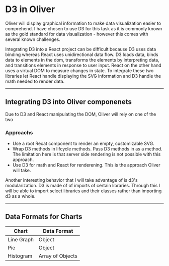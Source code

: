 # D3 in Oliver

Oliver will display graphical information to make data visualization easier to comprehend. I have chosen to use D3 for this task as it is commonly known as the gold standard for data visualization - however this comes with several known challenges.

Integrating D3 into a React project can be difficult because D3 uses data binding whereas React uses unidirectional data flow. D3 loads data, binds data to elements in the dom, transforms the elements by interpreting data, and transitions elements in response to user input. React on the other hand uses a virtual DOM to measure changes in state. To integrate these two libraries let React handle displaying the SVG information and D3 handle the math needed to render data.

___

## Integrating D3 into Oliver componenets

Due to D3 and React manipulating the DOM, Oliver will rely on one of the two 

### Approachs

- Use a root Recat component to render an empty, customizable SVG.
- Wrap D3 methods in lifcycle methods. Pass D3 methods in as a method. The limitation here is that server side rendering is not possible with this approach.
- Use D3 for math and React for renderening. This is the approach Oliver will take.

Another interesting behavior that I will take advantage of is d3's modularization. D3 is made of of imports of certain libraries. Through this I will be able to import select libraries and their classes rather than importing d3 as a whole.

___

## Data Formats for Charts

| Chart | Data Format |
| --- | --- |
| Line Graph | Object |
| Pie | Object |
| Histogram | Array of Objects |
